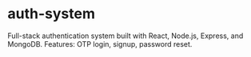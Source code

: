 # auth-system
Full-stack authentication system built with React, Node.js, Express, and MongoDB. Features: OTP login, signup, password reset.
